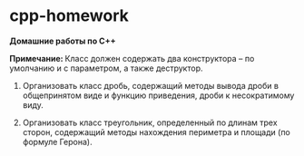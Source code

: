 # cpp-homework
<b>Домашние работы по C++</b>

<b> Примечание: </b> Класс должен содержать два конструктора – по умолчанию и с параметром, а также деструктор.


1. Организовать класс дробь, содержащий методы вывода дроби в общепринятом виде и функцию приведения, дроби к несократимому виду. 

2. Организовать класс треугольник, определенный по длинам трех сторон, содержащий методы нахождения периметра и площади (по формуле Герона).
